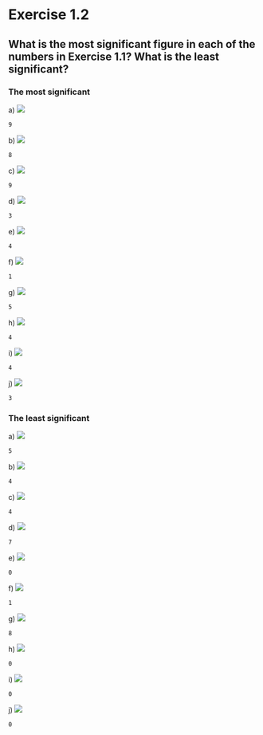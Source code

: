 Exercise 1.2
=======

What is the most significant figure in each of the numbers in Exercise 1.1? What is the least significant?
-----------

### The most significant

a) <img src="https://latex.codecogs.com/svg.latex?976.45" />
```
9
```

b) <img src="https://latex.codecogs.com/svg.latex?84,000" />
```
8
```

c) <img src="https://latex.codecogs.com/svg.latex?0.0094" />
```
9
```

d) <img src="https://latex.codecogs.com/svg.latex?301.07" />
```
3
```

e) <img src="https://latex.codecogs.com/svg.latex?4.000" />
```
4
```

f) <img src="https://latex.codecogs.com/svg.latex?10" />
```
1
```

g) <img src="https://latex.codecogs.com/svg.latex?5280" />
```
5
```

h) <img src="https://latex.codecogs.com/svg.latex?400." />
```
4
```

i) <img src="https://latex.codecogs.com/svg.latex?4.00 \times 10^2" />
```
4
```

j) <img src="https://latex.codecogs.com/svg.latex?3.010 \times 10^4" />
```
3
```

### The least significant

a) <img src="https://latex.codecogs.com/svg.latex?976.45" />
```
5
```

b) <img src="https://latex.codecogs.com/svg.latex?84,000" />
```
4
```

c) <img src="https://latex.codecogs.com/svg.latex?0.0094" />
```
4
```

d) <img src="https://latex.codecogs.com/svg.latex?301.07" />
```
7
```

e) <img src="https://latex.codecogs.com/svg.latex?4.000" />
```
0
```

f) <img src="https://latex.codecogs.com/svg.latex?10" />
```
1
```

g) <img src="https://latex.codecogs.com/svg.latex?5280" />
```
8
```

h) <img src="https://latex.codecogs.com/svg.latex?400." />
```
0
```

i) <img src="https://latex.codecogs.com/svg.latex?4.00 \times 10^2" />
```
0
```

j) <img src="https://latex.codecogs.com/svg.latex?3.010 \times 10^4" />
```
0
```
